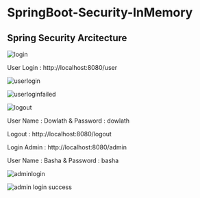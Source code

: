 # SpringBoot-Security-InMemory

## Spring Security Arcitecture

![login](https://user-images.githubusercontent.com/9671419/87234270-082c2e00-c3ed-11ea-864c-223dae68e32f.PNG)

User Login :  http://localhost:8080/user

![userlogin](https://user-images.githubusercontent.com/9671419/87234275-095d5b00-c3ed-11ea-99f0-ad58b8daa750.PNG)

![userloginfailed](https://user-images.githubusercontent.com/9671419/87234276-095d5b00-c3ed-11ea-9970-d4a1c3530c14.PNG)

![logout](https://user-images.githubusercontent.com/9671419/87234273-08c4c480-c3ed-11ea-8410-a4d44bbe5179.PNG)

User Name : Dowlath &  Password : dowlath

Logout :    http://localhost:8080/logout

Login Admin :  http://localhost:8080/admin

User Name : Basha &  Password : basha

![adminlogin](https://user-images.githubusercontent.com/9671419/87234269-06fb0100-c3ed-11ea-9ea8-8c62b0990b70.PNG)

![admin login success](https://user-images.githubusercontent.com/9671419/87234277-09f5f180-c3ed-11ea-99ba-1b8f0bf2086c.PNG)
